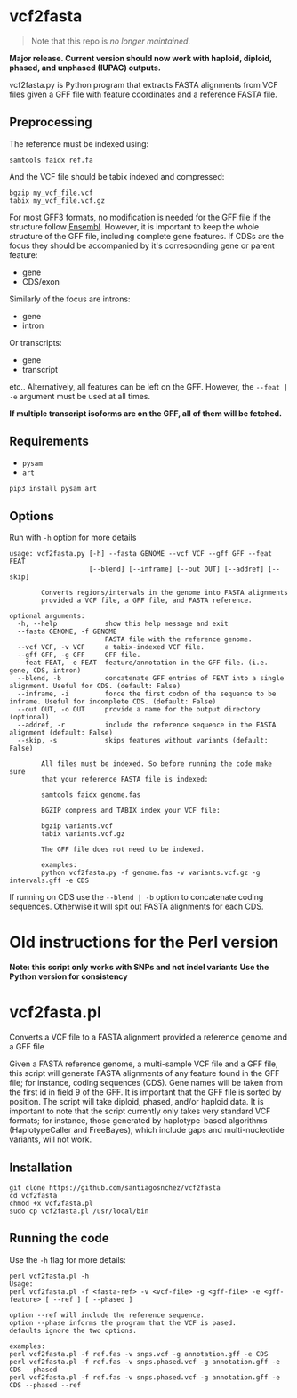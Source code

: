 # vcf2fasta

> Note that this repo is *no longer maintained*.

**Major release. Current version should now work with haploid, diploid, phased, and unphased (IUPAC) outputs.**

vcf2fasta.py is Python program that extracts FASTA alignments from VCF files given a GFF file with feature coordinates and a reference FASTA file.

## Preprocessing

The reference must be indexed using:

```
samtools faidx ref.fa
```

And the VCF file should be tabix indexed and compressed:

```
bgzip my_vcf_file.vcf
tabix my_vcf_file.vcf.gz
```

For most GFF3 formats, no modification is needed for the GFF file if the structure follow [Ensembl](https://m.ensembl.org/info/website/upload/gff3.html). However, it is important to keep the whole structure of the GFF file, including complete gene features. If CDSs are the focus they should be accompanied by it's corresponding gene or parent feature:

* gene
* CDS/exon

Similarly of the focus are introns:

* gene
* intron

Or transcripts:

* gene
* transcript

etc.. Alternatively, all features can be left on the GFF. However, the `--feat | -e` argument must be used at all times.

**If multiple transcript isoforms are on the GFF, all of them will be fetched.**

## Requirements
* `pysam`
* `art`

```bash
pip3 install pysam art
```

## Options
Run with `-h` option for more details

```
usage: vcf2fasta.py [-h] --fasta GENOME --vcf VCF --gff GFF --feat FEAT
                    [--blend] [--inframe] [--out OUT] [--addref] [--skip]

        Converts regions/intervals in the genome into FASTA alignments
        provided a VCF file, a GFF file, and FASTA reference.

optional arguments:
  -h, --help            show this help message and exit
  --fasta GENOME, -f GENOME
                        FASTA file with the reference genome.
  --vcf VCF, -v VCF     a tabix-indexed VCF file.
  --gff GFF, -g GFF     GFF file.
  --feat FEAT, -e FEAT  feature/annotation in the GFF file. (i.e. gene, CDS, intron)
  --blend, -b           concatenate GFF entries of FEAT into a single alignment. Useful for CDS. (default: False)
  --inframe, -i         force the first codon of the sequence to be inframe. Useful for incomplete CDS. (default: False)
  --out OUT, -o OUT     provide a name for the output directory (optional)
  --addref, -r          include the reference sequence in the FASTA alignment (default: False)
  --skip, -s            skips features without variants (default: False)

        All files must be indexed. So before running the code make sure
        that your reference FASTA file is indexed:

        samtools faidx genome.fas

        BGZIP compress and TABIX index your VCF file:

        bgzip variants.vcf
        tabix variants.vcf.gz

        The GFF file does not need to be indexed.

        examples:
        python vcf2fasta.py -f genome.fas -v variants.vcf.gz -g intervals.gff -e CDS
```

If running on CDS use the `--blend | -b` option to concatenate coding sequences. Otherwise it will spit out FASTA alignments for each CDS.


# Old instructions for the Perl version

**Note: this script only works with SNPs and not indel variants**
**Use the Python version for consistency**

# vcf2fasta.pl
Converts a VCF file to a FASTA alignment provided a reference genome and a GFF file

Given a FASTA reference genome, a multi-sample VCF file and a GFF file, this script will generate FASTA alignments of any feature found in the GFF file; for instance, coding sequences (CDS). Gene names will be taken from the first id in field 9 of the GFF. It is important that the GFF file is sorted by position. The script will take diploid, phased, and/or haploid data. It is important to note that the script currently only takes very standard VCF formats; for instance, those generated by haplotype-based algorithms (HaplotypeCaller and FreeBayes), which include gaps and multi-nucleotide variants, will not work.

## Installation

    git clone https://github.com/santiagosnchez/vcf2fasta
    cd vcf2fasta
    chmod +x vcf2fasta.pl
    sudo cp vcf2fasta.pl /usr/local/bin

## Running the code

Use the `-h` flag for more details:

    perl vcf2fasta.pl -h
    Usage:
    perl vcf2fasta.pl -f <fasta-ref> -v <vcf-file> -g <gff-file> -e <gff-feature> [ --ref ] [ --phased ]
    
    option --ref will include the reference sequence.
    option --phase informs the program that the VCF is pased.
    defaults ignore the two options.
    
    examples:
    perl vcf2fasta.pl -f ref.fas -v snps.vcf -g annotation.gff -e CDS
    perl vcf2fasta.pl -f ref.fas -v snps.phased.vcf -g annotation.gff -e CDS --phased
    perl vcf2fasta.pl -f ref.fas -v snps.phased.vcf -g annotation.gff -e CDS --phased --ref
